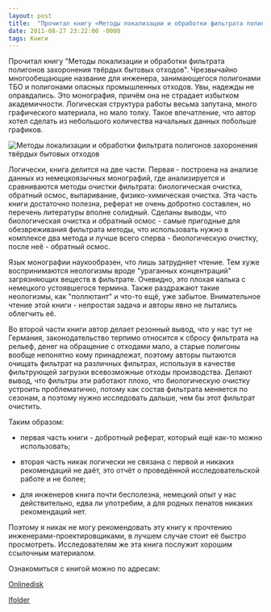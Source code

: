 ```yaml
---
layout: post
title:  "Прочитал книгу «Методы локализации и обработки фильтрата полигонов захоронения твёрдых бытовых отходов»"
date: 2011-08-27 23:22:00 -0000
tags: Книги
---
```


Прочитал книгу "Методы локализации и обработки фильтрата полигонов захоронения твёрдых бытовых отходов". Чрезвычайно многообещающие название для инженера, занимающегося полигонами ТБО и полигонами опасных промышленных отходов. Увы, надежды не оправдались. Это монография, причём она не страдает избытком академичности. Логическая структура работы весьма запутана, много графического материала, но мало толку. Такое впечатление, что автор хотел сделать из небольшого количества начальных данных побольше графиков.

<img src="http://2nature.me/files/lokalizacia.jpg" alt="Методы локализации и обработки фильтрата полигонов захоронения твёрдых бытовых отходов" />

Логически, книга делится на две части. Первая - построена на анализе данных из немецкоязычных монографий, где анализируется и сравниваются методы очистки фильтрата: биологическая очистка, обратный осмос, выпаривание, физико-химическая очистка. Эта часть книги достаточно полезна, реферат не очень добротно составлен, но перечень литературы вполне солидный. Сделаны выводы, что биологическая очистка и обратный осмос - самые пригодные для обезвреживания фильтрата методы, что использовать нужно в комплексе два метода и лучше всего сперва - биологическую очистку, после неё - обратный осмос. 

Язык монографии наукообразен, что лишь затрудняет чтение. Тем хуже воспринимаются неологизмы вроде "ураганных концентраций" загрязняющих веществ в фильтрате. Очевидно, это плохая калька с немецкого устоявшегося термина. Также раздражают такие неологизмы, как "поллютант" и что-то ещё, уже забытое. Внимательное чтение этой книги - непростая задача и авторы явно не пытались облегчить её.

Во второй части книги автор делает резонный вывод, что у нас тут не Германия, законодательство терпимо относится к сбросу фильтрата на рельеф, денег на обращение с отходами мало, а старые полигоны вообще непонятно кому принадлежат, поэтому авторы пытаются очищать фильтрат на различных фильтрах, используя в качестве фильтрующей загрузки всевозможные отходы производства. Делают вывод, что фильтры эти работают плохо, что биологическую очистку устроить проблематично, потому как состав фильтрата меняется по сезонам, а поэтому нужно исследовать дальше, чем бы этот фильтрат очистить.

Таким образом:

- первая часть книги - добротный реферат, который ещё как-то можно использовать;

- вторая часть никак логически не связана с первой и никаких рекомендаций не даёт, это отчёт о проведённой исследовательской работе и не более;

- для инженеров книга почти бесполезна, немецкий опыт у нас действительно, едва ли употребим, а для родных пенатов никаких рекомендаций нет.

Поэтому я никак не могу рекомендовать эту книгу к прочтению инженерами-проектировщиками, в лучшем случае стоит её быстро просмотреть. Исследователям же эта книга послужит хорошим ссылочным материалом.

Ознакомиться с книгой можно по адресам:

<a href="http://www.onlinedisk.ru/file/721472/">Onlinedisk</a>

<a href="http://infanata.ifolder.ru/25413675">Ifolder</a>